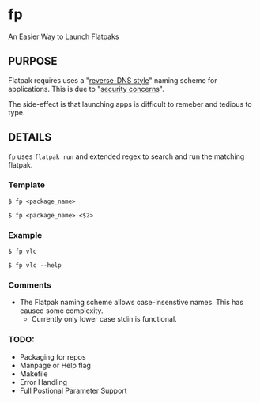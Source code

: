 # fp

An Easier Way to Launch Flatpaks


## PURPOSE

Flatpak requires uses a "[reverse-DNS style](https://docs.flatpak.org/en/latest/conventions.html#application-ids)" naming scheme for applications. This is due to "[security concerns](https://github.com/flatpak/flatpak/issues/994)".

The side-effect is that launching apps is difficult to remeber and tedious to type.

## DETAILS

```fp``` uses ```flatpak run``` and extended regex to search and run the matching flatpak.

### Template

```
$ fp <package_name>
```

```
$ fp <package_name> <$2>
```

### Example
```
$ fp vlc
```

```
$ fp vlc --help 
```

### Comments
- The Flatpak naming scheme allows case-insenstive names. This has caused some complexity. 
  - Currently only lower case stdin is functional.

### TODO:
- Packaging for repos
- Manpage or Help flag
- Makefile
- Error Handling
- Full Postional Parameter Support
